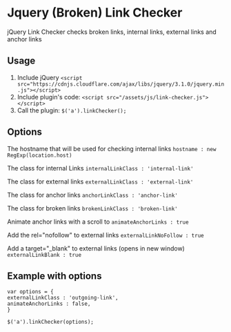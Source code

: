 # Jquery (Broken) Link Checker
jQuery Link Checker checks broken links, internal links, external links and anchor links

## Usage
1. Include jQuery
`<script src="https://cdnjs.cloudflare.com/ajax/libs/jquery/3.1.0/jquery.min.js"></script>`
2. Include plugin's code:
`<script src="/assets/js/link-checker.js"></script>`
3. Call the plugin:
`$('a').linkChecker();`

## Options

The hostname that will be used for checking internal links
```hostname : new RegExp(location.host)```

The class for internal Links
```internalLinkClass : 'internal-link'```

The class for external links
```externalLinkClass : 'external-link'```

The class for anchor links
```anchorLinkClass : 'anchor-link'```

The class for broken links
```brokenLinkClass : 'broken-link'```

Animate anchor links with a scroll to
```animateAnchorLinks : true```

Add the rel="nofollow" to external links
```externalLinkNoFollow : true```

Add a target="_blank" to external links (opens in new window)
```externalLinkBlank : true```

## Example with options
```
var options = {
externalLinkClass : 'outgoing-link',
animateAnchorLinks : false,
}

$('a').linkChecker(options);
```
